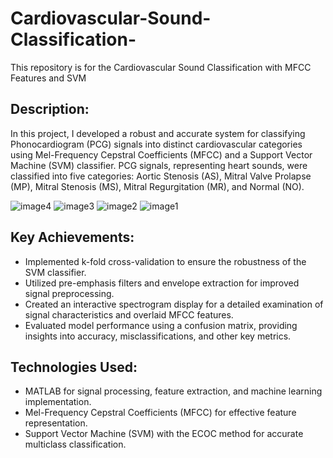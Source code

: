 # Cardiovascular-Sound-Classification-
This repository is for the Cardiovascular Sound Classification with MFCC Features and SVM

## Description:

In this project, I developed a robust and accurate system for classifying Phonocardiogram (PCG) signals into distinct cardiovascular categories using Mel-Frequency Cepstral Coefficients (MFCC) and a Support Vector Machine (SVM) classifier. PCG signals, representing heart sounds, were classified into five categories: Aortic Stenosis (AS), Mitral Valve Prolapse (MP), Mitral Stenosis (MS), Mitral Regurgitation (MR), and Normal (NO).

![image4](https://github.com/usufcom/Cardiovascular-Sound-Classification-/assets/46865732/b989c599-414e-4ce3-a799-16493ee62e06)
![image3](https://github.com/usufcom/Cardiovascular-Sound-Classification-/assets/46865732/01e8a21a-b261-4f77-92e5-9a49c60deb5b)
![image2](https://github.com/usufcom/Cardiovascular-Sound-Classification-/assets/46865732/debadbbe-5755-4bbc-92bf-439ff430d061)
![image1](https://github.com/usufcom/Cardiovascular-Sound-Classification-/assets/46865732/2d9afa1a-7464-41f6-88af-89fb6c8f0ef0)


## Key Achievements:

- Implemented k-fold cross-validation to ensure the robustness of the SVM classifier.
- Utilized pre-emphasis filters and envelope extraction for improved signal preprocessing.
- Created an interactive spectrogram display for a detailed examination of signal characteristics and overlaid MFCC features.
- Evaluated model performance using a confusion matrix, providing insights into accuracy, misclassifications, and other key metrics.


## Technologies Used:

- MATLAB for signal processing, feature extraction, and machine learning implementation.
- Mel-Frequency Cepstral Coefficients (MFCC) for effective feature representation.
- Support Vector Machine (SVM) with the ECOC method for accurate multiclass classification.
